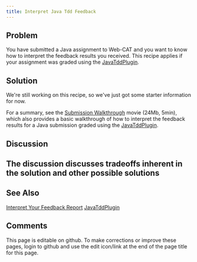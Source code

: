 ```yaml
---
title: Interpret Java Tdd Feedback
---
```

## Problem 

You have submitted a Java assignment to Web-CAT and you want to know how to
interpret the feedback results you received.  This recipe applies if your assignment
was graded using the [JavaTddPlugin](JavaTddPlugin/).

## Solution 

We're still working on this recipe, so we've just got some starter information
for now.

For a summary, see the [Submission Walkthrough](SubmissionWalkthrough.html) movie (24Mb, 5min), which
also provides a basic walkthrough of how to interpret the feedback results
for a Java submission graded using the [JavaTddPlugin](JavaTddPlugin/).

## Discussion 

## The discussion discusses tradeoffs inherent in the solution and other possible solutions

## See Also 

[Interpret Your Feedback Report](InterpretYourFeedbackReport.html)
[JavaTddPlugin](JavaTddPlugin/)

## Comments 

This page is editable on github. To make corrections or improve these
pages, login to github and use the edit icon/link at the end of the
page title for this page.
